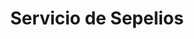 ---
title: "Servicio de Sepelios"
url: /punta-alta/servicio-de-sepelios/
shop: directores de funerarias
---